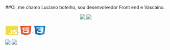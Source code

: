 
##Oi, me chamo Luciano botelho, sou desenvolvedor Front end e Vascaíno.

<!-- Ta vindo fuxicar meu readme porque? kk -->

<div align="center">
  <a href="https://github.com/olucianobotelho">
  <img height="180em" src="https://github-readme-stats.vercel.app/api?username=olucianobotelho&show_icons=true&theme=dracula&include_all_commits=true&count_private=true"/>
  <img height="180em" src="https://github-readme-stats.vercel.app/api/top-langs/?username=olucianobotelho&layout=compact&langs_count=7&theme=dracula"/>
</div>
<div style="display: inline_block"><br>
  <img align="center" alt="Luciano Está estudando Javascript" height="30" width="40" src="https://raw.githubusercontent.com/devicons/devicon/master/icons/javascript/javascript-plain.svg">
  
  <img align="center" alt="O luciano sabe html" height="30" width="40" src="https://raw.githubusercontent.com/devicons/devicon/master/icons/html5/html5-original.svg">
  <img align="center" alt="O luciano se recusa a dizer que sabe css toda vez que estuda css" height="30" width="40" src="https://raw.githubusercontent.com/devicons/devicon/master/icons/css3/css3-original.svg">
 
</div>
  
  <!-- Sai do meu readme por gentileza? -->
 
<div> 
  
  <a href = "mailto:lucianopaiva.lpb@gmail.com"><img src="https://img.shields.io/badge/-Gmail-%23333?style=for-the-badge&logo=gmail&logoColor=white" target="_blank"></a>
  <a href="https://www.linkedin.com/in/lucianopaivabotelho/" target="_blank"><img src="https://img.shields.io/badge/-LinkedIn-%230077B5?style=for-the-badge&logo=linkedin&logoColor=white" target="_blank"></a> 
 
  
 
</div>
